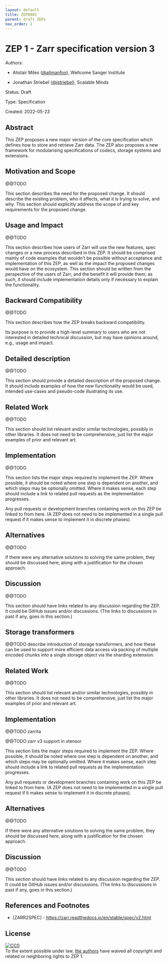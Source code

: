 ```yaml
---
layout: default 
title: ZEP0001 
parent: draft ZEPs 
nav_order: 1
---
```


# ZEP 1 - Zarr specification version 3

Authors:

* Alistair Miles ([@alimanfoo](https://github.com/alimanfoo>)), Wellcome Sanger
  Institute

* Jonathan Striebel ([@jstriebel](https://github.com/jstriebel)), Scalable
  Minds

Status: Draft

Type: Specification

Created: 2022-05-23


## Abstract

This ZEP proposes a new major version of the core specification which defines
how to store and retrieve Zarr data. The ZEP also proposes a new framework for
modularising specifications of codecs, storage systems and extensions.



## Motivation and Scope

@@TODO

This section describes the need for the proposed change. It should describe the
existing problem, who it affects, what it is trying to solve, and why. This
section should explicitly address the scope of and key requirements for the
proposed change.

## Usage and Impact

@@TODO

This section describes how users of Zarr will use the new features, spec changes
or a new process described in this ZEP. It should be comprised mainly of code
examples that wouldn’t be possible without acceptance and implementation of
this ZEP, as well as the impact the proposed changes would have on the
ecosystem. This section should be written from the perspective of the users of
Zarr, and the benefit it will provide them; as such, it should include
implementation details only if necessary to explain the functionality.

## Backward Compatibility

@@TODO

This section describes how the ZEP breaks backward compatibility.

Its purpose is to provide a high-level  summary to users who are not interested
in detailed technical discussion, but may have opinions around, e.g., usage and
impact.

## Detailed description

@@TODO

This section should provide a detailed description of the proposed change. It
should include examples of how the new functionality would be used, intended
use-cases and pseudo-code illustrating its use.

## Related Work

@@TODO

This section should list relevant and/or similar technologies, possibly in other
libraries. It does not need to be comprehensive, just list the major examples
of prior and relevant art.

## Implementation

@@TODO

This section lists the major steps required to implement the ZEP. Where
possible, it should be noted where one step is dependent on another, and which
steps may be optionally omitted. Where it makes sense, each step should include
a link to related pull requests as the implementation progresses.

Any pull requests or development branches containing work on this ZEP be linked
to from here. (A ZEP does not need to be implemented in a single pull request
if it makes sense to implement it in discrete phases).

## Alternatives

@@TODO

If there were any alternative solutions to solving the same problem, they should
be discussed here, along with a justification for the chosen approach.

## Discussion

@@TODO

This section should have links related to any discussion regarding the ZEP. It
could be GitHub issues and/or discussions. (The links to discussions in past if
any, goes in this section.)


## Storage transformers

@@TODO describe introduction of storage transformers, and how these can be used
to support more efficient data access via packing of multiple encoded chunks
into a single storage object via the sharding extension.


## Related Work

@@TODO

This section should list relevant and/or similar technologies, possibly in other
libraries. It does not need to be comprehensive, just list the major examples
of prior and relevant art.


## Implementation

@@TODO zarrita

@@TODO zarr v3 support in xtensor

This section lists the major steps required to implement the ZEP. Where
possible, it should be noted where one step is dependent on another, and which
steps may be optionally omitted. Where it makes sense, each step should include
a link to related pull requests as the implementation progresses.

Any pull requests or development branches containing work on this ZEP be linked
to from here. (A ZEP does not need to be implemented in a single pull request
if it makes sense to implement it in discrete phases).


## Alternatives

@@TODO

If there were any alternative solutions to solving the same problem, they should
be discussed here, along with a justification for the chosen approach.


## Discussion

@@TODO

This section should have links related to any discussion regarding the ZEP. It
could be GitHub issues and/or discussions. (The links to discussions in past if
any, goes in this section.)


## References and Footnotes

* <a name="ref-ZARR2SPEC"></a>
  [ZARR2SPEC] - https://zarr.readthedocs.io/en/stable/spec/v2.html


## License

<p xmlns:dct="http://purl.org/dc/terms/"> <a rel="license"
href="http://creativecommons.org/publicdomain/zero/1.0/"> <img
src="https://licensebuttons.net/p/zero/1.0/80x15.png" style="border-style:
none;" alt="CC0" /> </a> <br /> To the extent possible under law, <a
rel="dct:publisher" href="https://github.com/zarr-developers/zeps"> <span
property="dct:title">the authors</span></a> have waived all copyright and
related or neighboring rights to <span property="dct:title">ZEP 1</span>. </p>
